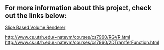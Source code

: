## For more information about this project, check out the links below:
[Slice Based Volume Renderer](http://www.cs.utah.edu/~natevm/courses/cs7960/SBVR.html)

http://www.cs.utah.edu/~natevm/courses/cs7960/RGVR.html
http://www.cs.utah.edu/~natevm/courses/cs7960/2DTransferFunction.html
